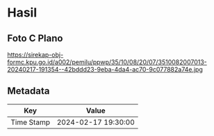 # Hasil

## Foto C Plano

https://sirekap-obj-formc.kpu.go.id/a002/pemilu/ppwp/35/10/08/20/07/3510082007013-20240217-191354--42bddd23-9eba-4da4-ac70-9c077882a74e.jpg


## Metadata

| Key        | Value               |
| ---------- | ------------------- |
| Time Stamp | 2024-02-17 19:30:00 |



